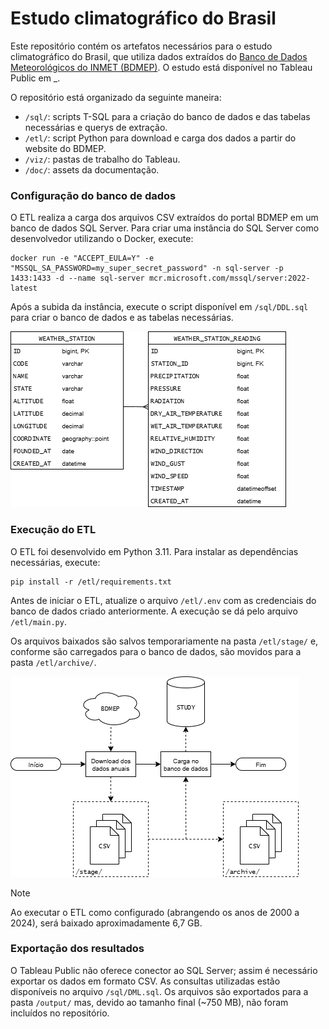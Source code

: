 # Estudo climatográfico do Brasil

Este repositório contém os artefatos necessários para o estudo climatográfico do Brasil, que utiliza dados extraídos do [Banco de Dados Meteorológicos do INMET (BDMEP)](https://bdmep.inmet.gov.br/). O estudo está disponível no Tableau Public em _.

O repositório está organizado da seguinte maneira:

* `/sql/`: scripts T-SQL para a criação do banco de dados e das tabelas necessárias e querys de extração.
* `/etl/`: script Python para download e carga dos dados a partir do website do BDMEP.
* `/viz/`: pastas de trabalho do Tableau.
* `/doc/`: assets da documentação.

### Configuração do banco de dados

O ETL realiza a carga dos arquivos CSV extraídos do portal BDMEP em um banco de dados SQL Server. Para criar uma instância do SQL Server como desenvolvedor utilizando o Docker, execute:

```
docker run -e "ACCEPT_EULA=Y" -e "MSSQL_SA_PASSWORD=my_super_secret_password" -n sql-server -p 1433:1433 -d --name sql-server mcr.microsoft.com/mssql/server:2022-latest
```

Após a subida da instância, execute o script disponível em `/sql/DDL.sql` para criar o banco de dados e as tabelas necessárias.

![ER](/doc/ER.png)

### Execução do ETL

O ETL foi desenvolvido em Python 3.11. Para instalar as dependências necessárias, execute:

```
pip install -r /etl/requirements.txt
```

Antes de iniciar o ETL, atualize o arquivo `/etl/.env` com as credenciais do banco de dados criado anteriormente. A execução se dá pelo arquivo `/etl/main.py`.

Os arquivos baixados são salvos temporariamente na pasta `/etl/stage/` e, conforme são carregados para o banco de dados, são movidos para a pasta `/etl/archive/`.

![Dataflow](/doc/Dataflow.png)

> [!NOTE]
> Ao executar o ETL como configurado (abrangendo os anos de 2000 a 2024), será baixado aproximadamente 6,7 GB.

### Exportação dos resultados

O Tableau Public não oferece conector ao SQL Server; assim é necessário exportar os dados em formato CSV. As consultas utilizadas estão disponíveis no arquivo `/sql/DML.sql`. Os arquivos são exportados para a pasta `/output/` mas, devido ao tamanho final (~750 MB), não foram incluídos no repositório.
